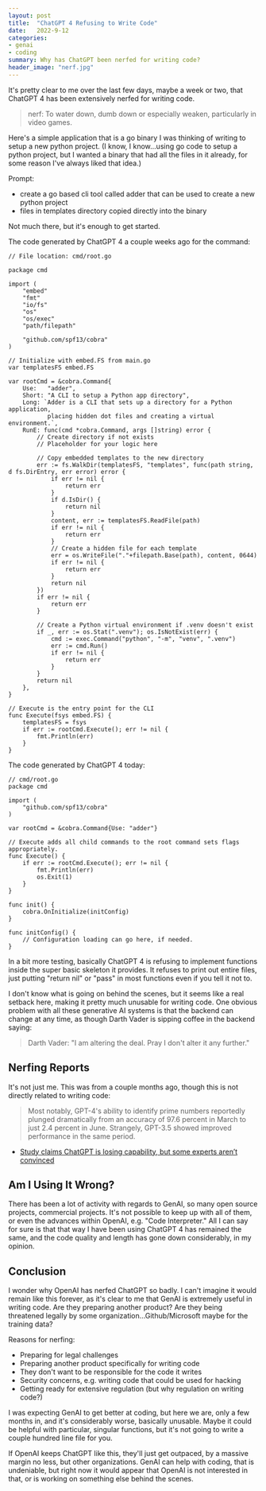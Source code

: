 ```yaml
---
layout: post
title:  "ChatGPT 4 Refusing to Write Code"
date:   2022-9-12
categories:
- genai
- coding
summary: Why has ChatGPT been nerfed for writing code?
header_image: "nerf.jpg"
---
```


It's pretty clear to me over the last few days, maybe a week or two, that ChatGPT 4 has been extensively nerfed for writing code.

>nerf: To water down, dumb down or especially weaken, particularly in video games.

Here's a simple application that is a go binary I was thinking of writing to setup a new python project. (I know, I know...using go code to setup a python project, but I wanted a binary that had all the files in it already, for some reason I've always liked that idea.)

Prompt:

- create a go based cli tool called adder that can be used to create a new python project
- files in templates directory copied directly into the binary

Not much there, but it's enough to get started.

The code generated by ChatGPT 4 a couple weeks ago for the command:

```
// File location: cmd/root.go

package cmd

import (
	"embed"
	"fmt"
	"io/fs"
	"os"
	"os/exec"
	"path/filepath"

	"github.com/spf13/cobra"
)

// Initialize with embed.FS from main.go
var templatesFS embed.FS

var rootCmd = &cobra.Command{
	Use:   "adder",
	Short: "A CLI to setup a Python app directory",
	Long: `Adder is a CLI that sets up a directory for a Python application,
	       placing hidden dot files and creating a virtual environment.`,
	RunE: func(cmd *cobra.Command, args []string) error {
		// Create directory if not exists
		// Placeholder for your logic here

		// Copy embedded templates to the new directory
		err := fs.WalkDir(templatesFS, "templates", func(path string, d fs.DirEntry, err error) error {
			if err != nil {
				return err
			}
			if d.IsDir() {
				return nil
			}
			content, err := templatesFS.ReadFile(path)
			if err != nil {
				return err
			}
			// Create a hidden file for each template
			err = os.WriteFile("."+filepath.Base(path), content, 0644)
			if err != nil {
				return err
			}
			return nil
		})
		if err != nil {
			return err
		}

		// Create a Python virtual environment if .venv doesn't exist
		if _, err := os.Stat(".venv"); os.IsNotExist(err) {
			cmd := exec.Command("python", "-m", "venv", ".venv")
			err := cmd.Run()
			if err != nil {
				return err
			}
		}
		return nil
	},
}

// Execute is the entry point for the CLI
func Execute(fsys embed.FS) {
	templatesFS = fsys
	if err := rootCmd.Execute(); err != nil {
		fmt.Println(err)
	}
}
```

The code generated by ChatGPT 4 today:

```
// cmd/root.go
package cmd

import (
	"github.com/spf13/cobra"
)

var rootCmd = &cobra.Command{Use: "adder"}

// Execute adds all child commands to the root command sets flags appropriately.
func Execute() {
	if err := rootCmd.Execute(); err != nil {
		fmt.Println(err)
		os.Exit(1)
	}
}

func init() {
	cobra.OnInitialize(initConfig)
}

func initConfig() {
	// Configuration loading can go here, if needed.
}
```

In a bit more testing, basically ChatGPT 4 is refusing to implement functions inside the super basic skeleton it provides. It refuses to print out entire files, just putting "return nil" or "pass" in most functions even if you tell it not to.

I don't know what is going on behind the scenes, but it seems like a real setback here, making it pretty much unusable for writing code. One obvious problem with all these generative AI systems is that the backend can change at any time, as though Darth Vader is sipping coffee in the backend saying:

> Darth Vader: "I am altering the deal. Pray I don't alter it any further."

## Nerfing Reports

It's not just me. This was from a couple months ago, though this is not directly related to writing code:

> Most notably, GPT-4's ability to identify prime numbers reportedly plunged dramatically from an accuracy of 97.6 percent in March to just 2.4 percent in June. Strangely, GPT-3.5 showed improved performance in the same period.

* [Study claims ChatGPT is losing capability, but some experts aren’t convinced](https://arstechnica.com/information-technology/2023/07/is-chatgpt-getting-worse-over-time-study-claims-yes-but-others-arent-sure/)

## Am I Using It Wrong?

There has been a lot of activity with regards to GenAI, so many open source projects, commercial projects. It's not possible to keep up with all of them, or even the advances within OpenAI, e.g. "Code Interpreter." All I can say for sure is that that way I have been using ChatGPT 4 has remained the same, and the code quality and length has gone down considerably, in my opinion.

## Conclusion

I wonder why OpenAI has nerfed ChatGPT so badly. I can't imagine it would remain like this forever, as it's clear to me that GenAI is extremely useful in writing code. Are they preparing another product? Are they being threatened legally by some organization...Github/Microsoft maybe for the training data?

Reasons for nerfing:

- Preparing for legal challenges
- Preparing another product specifically for writing code
- They don't want to be responsible for the code it writes
- Security concerns, e.g. writing code that could be used for hacking
- Getting ready for extensive regulation (but why regulation on writing code?)

I was expecting GenAI to get better at coding, but here we are, only a few months in, and it's considerably worse, basically unusable. Maybe it could be helpful with particular, singular functions, but it's not going to write a couple hundred line file for you.

If OpenAI keeps ChatGPT like this, they'll just get outpaced, by a massive margin no less, but other organizations. GenAI can help with coding, that is undeniable, but right now it would appear that OpenAI is not interested in that, or is working on something else behind the scenes.